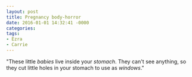```yaml
---
layout: post
title: Pregnancy body-horror
date: 2016-01-01 14:32:41 -0000
categories:
tags:
- Ezra
- Carrie
---
```

"These little <em>babies</em> live inside your <em>stomach</em>. They can't see anything, so they cut little holes in your stomach to use as *windows*."
